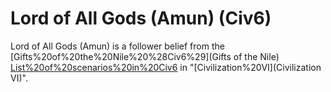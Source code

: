 # Lord of All Gods (Amun) (Civ6)

Lord of All Gods (Amun) is a follower belief from the [Gifts%20of%20the%20Nile%20%28Civ6%29](Gifts of the Nile) [List%20of%20scenarios%20in%20Civ6](scenario) in "[Civilization%20VI](Civilization VI)".